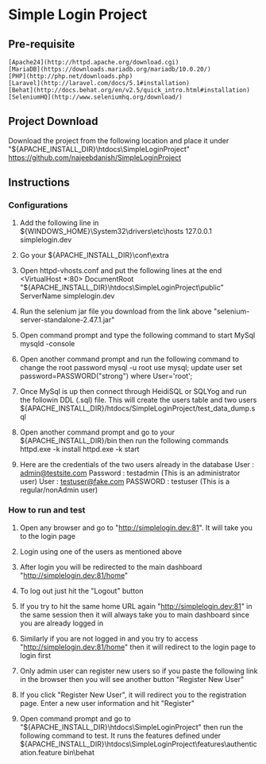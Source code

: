 # Simple Login Project

## Pre-requisite
	[Apache24](http://httpd.apache.org/download.cgi)
	[MariaDB](https://downloads.mariadb.org/mariadb/10.0.20/)
	[PHP](http://php.net/downloads.php)
	[Laravel](http://laravel.com/docs/5.1#installation)
	[Behat](http://docs.behat.org/en/v2.5/quick_intro.html#installation)
	[SeleniumHQ](http://www.seleniumhq.org/download/)

## Project Download
Download the project from the following location and place it under "${APACHE_INSTALL_DIR}\htdocs\SimpleLoginProject"
	https://github.com/najeebdanish/SimpleLoginProject

## Instructions

### Configurations
1. Add the following line in ${WINDOWS_HOME}\System32\drivers\etc\hosts
	127.0.0.1       simplelogin.dev

2. Go your ${APACHE_INSTALL_DIR}\conf\extra

3. Open httpd-vhosts.conf and put the following lines at the end
	<VirtualHost *:80>
    DocumentRoot "${APACHE_INSTALL_DIR}\htdocs\SimpleLoginProject\public"
    ServerName simplelogin.dev
	</VirtualHost>

4. Run the selenium jar file you download from the link above "selenium-server-standalone-2.47.1.jar"

5. Open command prompt and type the following command to start MySql
	mysqld -console

6. Open another command prompt and run the following command to change the root password
	mysql -u root
	use mysql;
	update user set password=PASSWORD("strong") where User='root';

7. Once MySql is up then connect through HeidiSQL or SQLYog and run the followin DDL (.sql) file. This will create the users table and two users
	${APACHE_INSTALL_DIR}/htdocs/SimpleLoginProject/test_data_dump.sql

8. Open another command prompt and go to your ${APACHE_INSTALL_DIR}/bin then run the following commands
	httpd.exe -k install
	httpd.exe -k start

9. Here are the credentials of the two users already in the database
	User	:	admin@testsite.com		Password	:	testadmin		(This is an administrator user)
	User	:	testuser@fake.com		PASSWORD	:	testuser		(This is a regular/nonAdmin user)

	
### How to run and test

1. Open any browser and go to "http://simplelogin.dev:81". It will take you to the login page

2. Login using one of the users as mentioned above

3. After login you will be redirected to the main dashboard "http://simplelogin.dev:81/home"

4. To log out just hit the "Logout" button

5. If you try to hit the same home URL again "http://simplelogin.dev:81" in the same session then it will always take you to main dashboard since you are already logged in

6. Similarly if you are not logged in and you try to access "http://simplelogin.dev:81/home" then it will redirect to the login page to login first

7. Only admin user can register new users so if you paste the following link in the browser then you will see another button "Register New User"

8. If you click "Register New User", it will redirect you to the registration page. Enter a new user information and hit "Register"
	
9. Open command prompt and go to "${APACHE_INSTALL_DIR}\htdocs\SimpleLoginProject" then run the following command to test. It runs the features defined under ${APACHE_INSTALL_DIR}\htdocs\SimpleLoginProject\features\authentication.feature
	bin\behat
